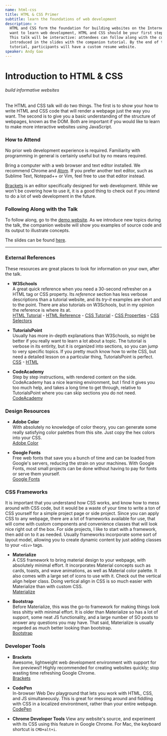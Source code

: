 ```yaml
---
name: html-css
title: HTML & CSS Primer
subtitle: learn the foundations of web development
description: >
  HTML and CSS form the foundation for building websites on the Internet. If you
  want to learn web development, HTML and CSS should be your first stepping stone.
  This talk will be interactive: attendees can follow along with the concepts
  introduced in the slides with the companion tutorial. By the end of the
  tutorial, participants will have a custom resume website.
speaker: Andy Gao
---
```


# Introduction to HTML & CSS
###### build informative websites

The HTML and CSS talk will do two things. The first is to show your how to write
HTML and CSS code that will render a webpage just the way you want. The second
is to give you a basic understanding of the structure of webpages, known as the
DOM. Both are important if you would like to learn to make more interactive
websites using JavaScript.

### How to Attend

No prior web development experience is required. Familiarity with programming in
general is certainly useful but by no means required.

Bring a computer with a web browser and text editor installed. We recommend
Chrome and [Atom](https://atom.io/). If you prefer another text editor, such as
Sublime Text, Notepad++ or Vim, feel free to use that editor instead.

[Brackets](http://brackets.io) is an editor specifically designed for web
development. While we won't be covering how to use it, it is a good thing to
check out if you intend to do a lot of web development in the future.

### Following Along with the Talk

To follow along, go to the
[demo website](https://scottylabs.org/wdw-htmlcss/). As we introduce new
topics during the talk, the companion website will show you examples of source
code and its output to illustrate concepts.

The slides can be found [here](https://scottylabs.org/wdw-htmlcss/HTMLCSS.pdf).

---

###  External References

These resources are great places to look for information on your own, after the
talk.

  - __W3Schools__<br/>
      A great quick reference when you need a 30-second refresher on a HTML tag
      or CSS property. Its *reference* section has less verbose descriptions
      than a tutorial website, and its *try-it* examples are short and to the
      point. There are also tutorials on W3Schools, but in my opinion the
      reference is where its at.<br/>
      [HTML Tutorial](http://www.w3schools.com/html/default.asp) - [HTML
      Reference](http://www.w3schools.com/tags/default.asp) - [CSS
      Tutorial](http://www.w3schools.com/css/default.asp) - [CSS
      Properties](http://www.w3schools.com/cssref/default.asp) - [CSS
      Selectors](http://www.w3schools.com/cssref/css_selectors.asp)

  - __TutorialsPoint__<br/>
      Usually has more in-depth explanations than W3Schools, so might be better
      if you really want to learn a lot about a topic. The tutorial is verbose
      in its entirity, but it is organized into sections, so you can jump to
      very specific topics. If you pretty much know how to write CSS, but need
      a detailed lesson on a particular thing, TutorialsPoint is perfect.<br/>
      [CSS](http://www.tutorialspoint.com/css/) -
      [HTML](http://www.tutorialspoint.com/html/)

  - __CodeAcademy__<br/>
      Step by step instructions, with rendered content on the side. CodeAcademy
      has a nice learning environment, but I find it gives you too much help,
      and takes a long time to get through, relative to TutorialsPoint where you
      can skip sections you do not need.<br/>
      [CodeAcademy](https://www.codecademy.com/learn/web)

### Design Resources
  - __Adobe Color__<br/>
      With absolutely no knowledge of color theory, you can generate some really
      satisfying color palettes from this site. Just copy the hex colors into
      your CSS.<br/>[Adobe Color](https://color.adobe.com)

  - __Google Fonts__<br/>
      Free web fonts that save you a bunch of time and can be loaded from
      Google's servers, reducing the strain on your machines. With Google Fonts,
      most small projects can be done without having to pay for fonts or serve
      them yourself.<br/>[Google Fonts](https://www.google.com/fonts)

### CSS Frameworks

It is important that you understand how CSS works, and know how to mess around
with CSS code, but it would be a waste of your time to write a ton of CSS
yourself for a simple project page or side project. Since you can apply CSS to
any webpage, there are a lot of frameworks available for use, that will come
with custom components and convenience classes that will look nice right out of
the box. For side projects, I like to start with a framework, then add on to it
as needed. Usually frameworks incorporate some sort of layout model, allowing
you to create dynamic content by just adding classes to your `<div>` tags.

- __Materialize__<br/>
  A CSS framework to bring material design to your webpage, with absolutely
  minimal effort. It incorporates Material concepts such as cards, toasts,
  and wave animations, as well as Material color palette. It also comes with
  a large set of icons to use with it. Check out the vertical align helper
  class. Doing vertical align in CSS is so much easier with Materialize than
  with custom CSS.<br/> [Materialize](https://materializecss.com)

- __Bootstrap__<br/>
  Before Materialize, this was the go-to framework for making things look
  less shitty with minimal effort. It is older than Materialize so has a lot
  of support, some neat JS functionality, and a large number of SO posts to
  answer any questions you may have. That said, Materialize is usually
  regarded as much better looking than bootstrap.<br/>
  [Bootstrap](https://getbootstrap.com)

### Developer Tools

- __Brackets__<br/>
  Awesome, lightweight web development environment with support for live
  previews!! Highly recommended for creating websites quickly; stop wasting
  time refreshing Google Chrome.<br/> [Brackets](https://brackets.io)

- __CodePen__<br/>
  In-browser Web Dev playground that lets you work with HTML, CSS, and JS
  simultaneously. This is great for messing around and fiddling with CSS in
  a localized environtment, rather than your entire webpage.<br/>
  [CodePen](https://codepen.io)

- __Chrome Developer Tools__
  View any website's source, and experiment with its CSS using this feature
  in Google Chrome. For Mac, the keyboard shortcut is `CMD+alt+i`.<br/>
